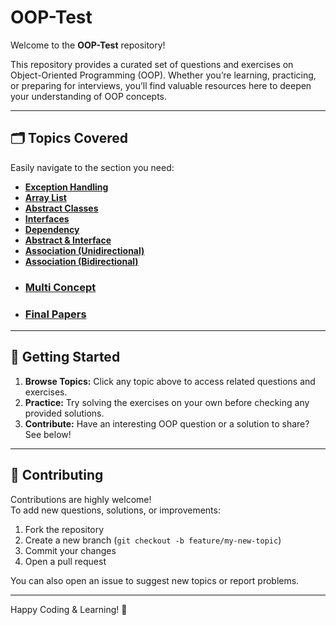 # OOP-Test

Welcome to the **OOP-Test** repository!

This repository provides a curated set of questions and exercises on Object-Oriented Programming (OOP). Whether you’re learning, practicing, or preparing for interviews, you’ll find valuable resources here to deepen your understanding of OOP concepts.

---

## 🗂️ Topics Covered

Easily navigate to the section you need:

- [**Exception Handling**](Exception%20Handling)
- [**Array List**](Array%20List)
- [**Abstract Classes**](Abstract)
- [**Interfaces**](Interface)
- [**Dependency**](Dependancy)
- [**Abstract & Interface**](Abstract%20+%20Interface)
- [**Association (Unidirectional)**](Association%20(Uni-directional))
- [**Association (Bidirectional)**](Association%20(Bi-directional))
- ### [**Multi Concept**](Multi%20Concept)
- ### [**Final Papers**](Final%20Papers)

---

## 🚀 Getting Started

1. **Browse Topics:** Click any topic above to access related questions and exercises.
2. **Practice:** Try solving the exercises on your own before checking any provided solutions.
3. **Contribute:** Have an interesting OOP question or a solution to share? See below!

---

## 🤝 Contributing

Contributions are highly welcome!  
To add new questions, solutions, or improvements:

1. Fork the repository
2. Create a new branch (`git checkout -b feature/my-new-topic`)
3. Commit your changes
4. Open a pull request

You can also open an issue to suggest new topics or report problems.

---

Happy Coding & Learning! 🎉